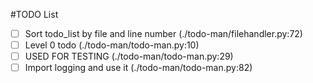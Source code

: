 #TODO List
- [ ] Sort todo_list by file and line number (./todo-man/filehandler.py:72)
- [ ] Level 0 todo (./todo-man/todo-man.py:10)
- [ ] USED FOR TESTING (./todo-man/todo-man.py:29)
- [ ] Import logging and use it (./todo-man/todo-man.py:82)
